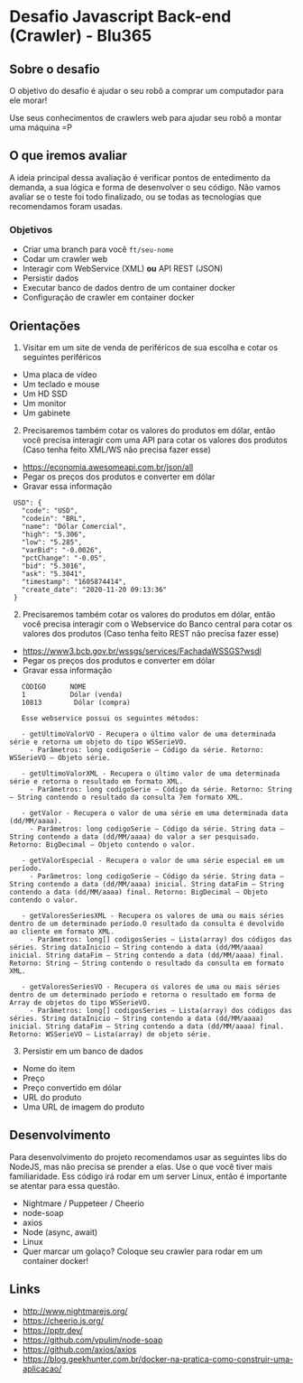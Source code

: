 # Desafio Javascript Back-end (Crawler) - Blu365

## Sobre o desafio
O objetivo do desafio é ajudar o seu robô a comprar um computador para ele morar!

Use seus conhecimentos de crawlers web para ajudar seu robô a montar uma máquina =P

## O que iremos avaliar
  A ideia principal dessa avaliação é verificar pontos de entedimento da demanda, a sua lógica e forma de desenvolver o seu código. Não vamos avaliar se o teste foi todo finalizado, ou se todas as tecnologias que recomendamos foram usadas.

### Objetivos
  - Criar uma branch para você `ft/seu-nome`
  - Codar um crawler web
  - Interagir com WebService (XML) **ou** API REST (JSON)
  - Persistir dados
  - Executar banco de dados dentro de um container docker
  - Configuração de crawler em container docker

## Orientações
1) Visitar em um site de venda de periféricos de sua escolha e cotar os seguintes periféricos
 - Uma placa de vídeo
 - Um teclado e mouse
 - Um HD SSD
 - Um monitor
 - Um gabinete

2) Precisaremos também cotar os valores do produtos em dólar, então você precisa interagir com uma API para cotar os valores dos produtos (Caso tenha feito XML/WS não precisa fazer esse)
 - https://economia.awesomeapi.com.br/json/all
 - Pegar os preços dos produtos e converter em dólar
 - Gravar essa informação

 ```
  USD": {
    "code": "USD",
    "codein": "BRL",
    "name": "Dólar Comercial",
    "high": "5.306",
    "low": "5.285",
    "varBid": "-0.0026",
    "pctChange": "-0.05",
    "bid": "5.3016",
    "ask": "5.3041",
    "timestamp": "1605874414",
    "create_date": "2020-11-20 09:13:36"
  }
```

2) Precisaremos também cotar os valores do produtos em dólar, então você precisa interagir com o Webservice do Banco central para cotar os valores dos produtos (Caso tenha feito REST não precisa fazer esse)
 - https://www3.bcb.gov.br/wssgs/services/FachadaWSSGS?wsdl
 - Pegar os preços dos produtos e converter em dólar
 - Gravar essa informação

 ```
    CÓDIGO	    NOME
    1	        Dólar (venda)
    10813        Dólar (compra)

    Esse webservice possui os seguintes métodos:

    - getUltimoValorVO - Recupera o último valor de uma determinada série e retorna um objeto do tipo WSSerieVO.
      - Parâmetros: long codigoSerie – Código da série. Retorno: WSSerieVO – Objeto série.

    - getUltimoValorXML - Recupera o último valor de uma determinada série e retorna o resultado em formato XML.
      - Parâmetros: long codigoSerie – Código da série. Retorno: String – String contendo o resultado da consulta 7em formato XML.

    - getValor - Recupera o valor de uma série em uma determinada data (dd/MM/aaaa).
      - Parâmetros: long codigoSerie – Código da série. String data – String contendo a data (dd/MM/aaaa) do valor a ser pesquisado. Retorno: BigDecimal – Objeto contendo o valor.

    - getValorEspecial - Recupera o valor de uma série especial em um período.
      - Parâmetros: long codigoSerie – Código da série. String data – String contendo a data (dd/MM/aaaa) inicial. String dataFim – String contendo a data (dd/MM/aaaa) final. Retorno: BigDecimal – Objeto contendo o valor.

    - getValoresSeriesXML - Recupera os valores de uma ou mais séries dentro de um determinado período.O resultado da consulta é devolvido ao cliente em formato XML.
      - Parâmetros: long[] codigosSeries – Lista(array) dos códigos das séries. String dataInicio – String contendo a data (dd/MM/aaaa) inicial. String dataFim – String contendo a data (dd/MM/aaaa) final. Retorno: String – String contendo o resultado da consulta em formato XML.

    - getValoresSeriesVO - Recupera os valores de uma ou mais séries dentro de um determinado período e retorna o resultado em forma de Array de objetos do tipo WSSerieVO.
      - Parâmetros: long[] codigosSeries – Lista(array) dos códigos das séries. String dataInicio – String contendo a data (dd/MM/aaaa) inicial. String dataFim – String contendo a data (dd/MM/aaaa) final. Retorno: WSSerieVO – Lista(array) de objeto série.
```

3) Persistir em um banco de dados

 - Nome do item
 - Preço
 - Preço convertido em dólar
 -  URL do produto
 - Uma URL de imagem do produto

## Desenvolvimento
Para desenvolvimento do projeto recomendamos usar as seguintes libs do NodeJS, mas não precisa se prender a elas. Use o que você tiver mais familiaridade. Ess código irá rodar em um server Linux, então é importante se atentar para essa questão.

- Nightmare / Puppeteer / Cheerio
- node-soap
- axios
- Node (async, await)
- Linux
- Quer marcar um golaço? Coloque seu crawler para rodar em um container docker!

## Links

- http://www.nightmarejs.org/
- https://cheerio.js.org/
- https://pptr.dev/
- https://github.com/vpulim/node-soap
- https://github.com/axios/axios
- https://blog.geekhunter.com.br/docker-na-pratica-como-construir-uma-aplicacao/
